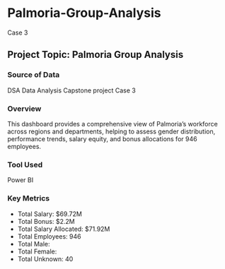# Palmoria-Group-Analysis
Case 3
## Project Topic: Palmoria Group Analysis
### Source of Data
DSA Data Analysis Capstone project Case 3
### Overview
This dashboard provides a comprehensive view of Palmoria’s workforce across regions and departments, helping to assess gender distribution, performance trends, salary equity, and bonus allocations for 946 employees.
### Tool Used
Power BI
### Key Metrics
- Total Salary: $69.72M
- Total Bonus: $2.2M
- Total Salary Allocated: $71.92M
- Total Employees: 946
- Total Male:
- Total Female:
- Total Unknown: 40
### 
